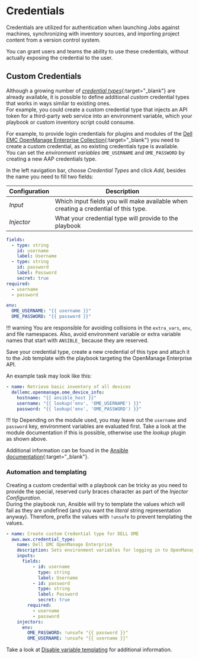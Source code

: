 # Credentials

Credentials are utilized for authentication when launching Jobs against machines, synchronizing with inventory sources, and importing project content from a version control system.

You can grant users and teams the ability to use these credentials, without actually exposing the credential to the user.

## Custom Credentials

Although a growing number of [*credential types*](https://docs.ansible.com/automation-controller/latest/html/userguide/credentials.html#ug-credentials-cred-types){:target="_blank"} are already available, it is possible to
define additional *custom* credential types that works in ways similar to existing ones.  
For example, you could create a custom credential type that injects an API token for a third-party web service into an environment variable, which your playbook or custom inventory script could consume.

For example, to provide login credentials for plugins and modules of the [Dell EMC OpenManage Enterprise Collection](https://docs.ansible.com/ansible/latest/collections/dellemc/openmanage/ome_inventory_inventory.html#ansible-collections-dellemc-openmanage-ome-inventory-inventory){:target="_blank"} you need to create a custom credential, as no existing credentials type is available.  
You can set the *environment variables* `OME_USERNAME` and `OME_PASSWORD` by creating a new AAP credentials type.

In the left navigation bar, choose *Credential Types* and click *Add*, besides the name you need to fill two fields:

| Configuration            | Description                                                                                      |
| ------------------------ | ------------------------------------------------------------------------------------------------ |
| *Input*    | Which input fields you will make available when creating a credential of this type. |
| *Injector* | What your credential type will provide to the playbook                              |

```yaml title="Input Configuration"
fields:
  - type: string
    id: username
    label: Username
  - type: string
    id: password
    label: Password
    secret: true
required:
  - username
  - password
```

```yaml title="Injector Configuration"
env:
  OME_USERNAME: "{{ username }}"
  OME_PASSWORD: "{{ password }}"
```

!!! warning
    You are responsible for avoiding collisions in the `extra_vars`, `env`, and file namespaces. Also, avoid environment variable or extra variable names that start with `ANSIBLE_` because they are reserved.

Save your credential type, create a new credential of this type and attach it to the Job template with the playbook targeting the OpenManage Enterprise API.

An example task may look like this:

```yaml
- name: Retrieve basic inventory of all devices
  dellemc.openmanage.ome_device_info:
    hostname: "{{ ansible_host }}"
    username: "{{ lookup('env', 'OME_USERNAME') }}"
    password: "{{ lookup('env', 'OME_PASSWORD') }}"
```

!!! tip
    Depending on the module used, you may leave out the `username` and `password` key, environment variables are evaluated first.  Take a look at the module documentation if this is possible, otherwise use the *lookup* plugin as shown above.

Additional information can be found in the [Ansible documentation](https://docs.ansible.com/automation-controller/latest/html/userguide/credential_types.html){:target="_blank"}.

### Automation and templating

Creating a custom credential with a playbook can be tricky as you need to provide the special, reserved curly braces character as part of the *Injector Configuration*.  
During the playbook run, Ansible will try to template the values which will fail as they are undefined (and you want the *literal* string representation anyway). Therefore, prefix the values with `!unsafe` to prevent templating the values.

```yaml hl_lines="19 20"
- name: Create custom Credential type for DELL OME
  awx.awx.credential_type:
    name: Dell EMC OpenManage Enterprise
    description: Sets environment variables for logging in to OpenManage Enterprise
    inputs:
      fields:
          - id: username
            type: string
            label: Username
          - id: password
            type: string
            label: Password
            secret: true
        required:
          - username
          - password
    injectors:
      env:
        OME_PASSWORD: !unsafe "{{ password }}"
        OME_USERNAME: !unsafe "{{ username }}"
```

Take a look at [Disable variable templating](variables.md#disable-variable-templating) for additional information.

